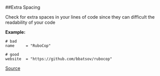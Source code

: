 ##Extra Spacing

Check for extra spaces in your lines of code since they can difficult the readability of
your code

**Example:**

```
# bad
name     = "RuboCop"

# good
website  = "https://github.com/bbatsov/rubocop"
```

[Source](http://www.rubydoc.info/gems/rubocop/RuboCop/Cop/Style/ExtraSpacing)
